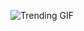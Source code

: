 
<!-- GIF_SECTION -->
![Trending GIF](https://media1.giphy.com/media/v1.Y2lkPThiYjIxNzcyY3Zpb3ZmMmhydzZoNnU0MzllcTcwbmN3aTNqeDNtb2d4NGVsODRwcCZlcD12MV9naWZzX3NlYXJjaCZjdD1n/11ZSwQNWba4YF2/giphy.gif)
<!-- END_GIF_SECTION -->

